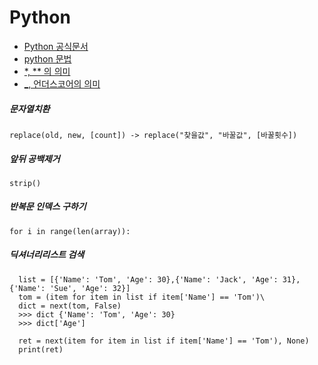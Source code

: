 # Python

* [Python 공식문서](https://docs.python.org/ko/3/)
* [python 문법](https://wikidocs.net/145)
* [ *, ** 의 의미](https://sshkim.tistory.com/182)
* [ _, 언더스코어의 의미](https://doorbw.tistory.com/153)

##### 문자열치환
``` replace(old, new, [count]) -> replace("찾을값", "바꿀값", [바꿀횟수]) ```
##### 앞뒤 공백제거
``` strip() ```
##### 반복문 인덱스 구하기
``` for i in range(len(array)): ```

##### 딕셔너리리스트 검색
``` 
  list = [{'Name': 'Tom', 'Age': 30},{'Name': 'Jack', 'Age': 31},{'Name': 'Sue', 'Age': 32}]
  tom = (item for item in list if item['Name'] == 'Tom')\
  dict = next(tom, False)
  >>> dict {'Name': 'Tom', 'Age': 30} 
  >>> dict['Age']
  
  ret = next(item for item in list if item['Name'] == 'Tom'), None)
  print(ret)
```
